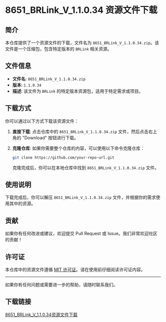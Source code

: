 # 8651_BRLink_V_1.1.0.34 资源文件下载

## 简介

本仓库提供了一个资源文件的下载，文件名为 `8651_BRLink_V_1.1.0.34.zip`。该文件是一个压缩包，包含特定版本的 `BRLink` 相关资源。

## 文件信息

- **文件名**: `8651_BRLink_V_1.1.0.34.zip`
- **版本**: `1.1.0.34`
- **描述**: 该文件为 `BRLink` 的特定版本资源包，适用于特定需求或项目。

## 下载方式

你可以通过以下方式下载该资源文件：

1. **直接下载**: 点击仓库中的 `8651_BRLink_V_1.1.0.34.zip` 文件，然后点击右上角的 "Download" 按钮进行下载。
2. **克隆仓库**: 如果你需要整个仓库的内容，可以使用以下命令克隆仓库：

   ```bash
   git clone https://github.com/your-repo-url.git
   ```

   克隆完成后，你可以在本地仓库中找到 `8651_BRLink_V_1.1.0.34.zip` 文件。

## 使用说明

下载完成后，你可以解压 `8651_BRLink_V_1.1.0.34.zip` 文件，并根据你的需求使用其中的资源。

## 贡献

如果你有任何改进或建议，欢迎提交 Pull Request 或 Issue。我们非常欢迎社区的贡献！

## 许可证

本仓库中的资源文件遵循 [MIT 许可证](LICENSE)。请在使用前仔细阅读许可证内容。

---

如果你有任何问题或需要进一步的帮助，请随时联系我们。

## 下载链接

[8651_BRLink_V_1.1.0.34资源文件下载](https://pan.quark.cn/s/2c32d0aca38e)